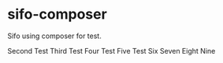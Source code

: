 sifo-composer
=============

Sifo using composer for test.

Second Test
Third Test
Four Test
Five Test
Six
Seven
Eight
Nine
